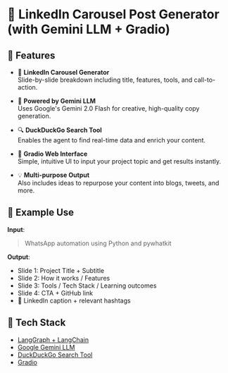 # 📣 LinkedIn Carousel Post Generator (with Gemini LLM + Gradio)

## 🚀 Features

- 🔗 **LinkedIn Carousel Generator**  
  Slide-by-slide breakdown including title, features, tools, and call-to-action.

- 🧠 **Powered by Gemini LLM**  
  Uses Google's Gemini 2.0 Flash for creative, high-quality copy generation.

- 🔍 **DuckDuckGo Search Tool**  
  Enables the agent to find real-time data and enrich your content.

- 🎨 **Gradio Web Interface**  
  Simple, intuitive UI to input your project topic and get results instantly.

- 💡 **Multi-purpose Output**  
  Also includes ideas to repurpose your content into blogs, tweets, and more.


## 📸 Example Use

**Input**:
> WhatsApp automation using Python and pywhatkit

**Output**:
- Slide 1: Project Title + Subtitle  
- Slide 2: How it works / Features  
- Slide 3: Tools / Tech Stack / Learning outcomes  
- Slide 4: CTA + GitHub link  
- 💬 LinkedIn caption + relevant hashtags



## 🧰 Tech Stack

- [LangGraph + LangChain](https://www.langchain.com/)
- [Google Gemini LLM](https://ai.google.dev/)
- [DuckDuckGo Search Tool](https://python.langchain.com/docs/integrations/tools/duckduckgo_search)
- [Gradio](https://gradio.app/)
